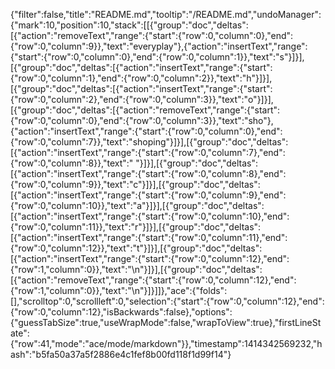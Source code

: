 {"filter":false,"title":"README.md","tooltip":"/README.md","undoManager":{"mark":10,"position":10,"stack":[[{"group":"doc","deltas":[{"action":"removeText","range":{"start":{"row":0,"column":0},"end":{"row":0,"column":9}},"text":"everyplay"},{"action":"insertText","range":{"start":{"row":0,"column":0},"end":{"row":0,"column":1}},"text":"s"}]}],[{"group":"doc","deltas":[{"action":"insertText","range":{"start":{"row":0,"column":1},"end":{"row":0,"column":2}},"text":"h"}]}],[{"group":"doc","deltas":[{"action":"insertText","range":{"start":{"row":0,"column":2},"end":{"row":0,"column":3}},"text":"o"}]}],[{"group":"doc","deltas":[{"action":"removeText","range":{"start":{"row":0,"column":0},"end":{"row":0,"column":3}},"text":"sho"},{"action":"insertText","range":{"start":{"row":0,"column":0},"end":{"row":0,"column":7}},"text":"shoping"}]}],[{"group":"doc","deltas":[{"action":"insertText","range":{"start":{"row":0,"column":7},"end":{"row":0,"column":8}},"text":" "}]}],[{"group":"doc","deltas":[{"action":"insertText","range":{"start":{"row":0,"column":8},"end":{"row":0,"column":9}},"text":"c"}]}],[{"group":"doc","deltas":[{"action":"insertText","range":{"start":{"row":0,"column":9},"end":{"row":0,"column":10}},"text":"a"}]}],[{"group":"doc","deltas":[{"action":"insertText","range":{"start":{"row":0,"column":10},"end":{"row":0,"column":11}},"text":"r"}]}],[{"group":"doc","deltas":[{"action":"insertText","range":{"start":{"row":0,"column":11},"end":{"row":0,"column":12}},"text":"t"}]}],[{"group":"doc","deltas":[{"action":"insertText","range":{"start":{"row":0,"column":12},"end":{"row":1,"column":0}},"text":"\n"}]}],[{"group":"doc","deltas":[{"action":"removeText","range":{"start":{"row":0,"column":12},"end":{"row":1,"column":0}},"text":"\n"}]}]]},"ace":{"folds":[],"scrolltop":0,"scrollleft":0,"selection":{"start":{"row":0,"column":12},"end":{"row":0,"column":12},"isBackwards":false},"options":{"guessTabSize":true,"useWrapMode":false,"wrapToView":true},"firstLineState":{"row":41,"mode":"ace/mode/markdown"}},"timestamp":1414342569232,"hash":"b5fa50a37a5f2886e4c1fef8b00fd118f1d99f14"}